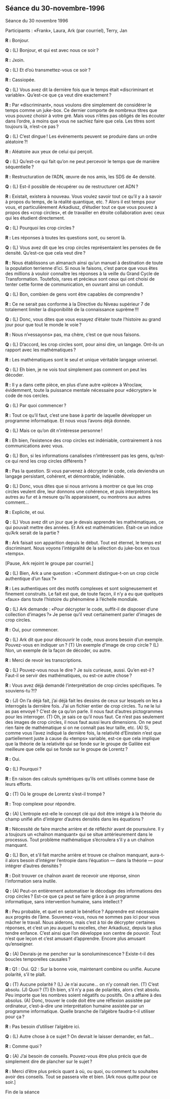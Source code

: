 ## Séance du 30-novembre-1996
Séance du 30 novembre 1996

 Participants : «Frank», Laura, Ark (par courriel), Terry, Jan

 **R :** Bonjour.

 **Q :** (L) Bonjour, et qui est avec nous ce soir ?

 **R :** Jxoin.

 **Q :** (L) Et d’où transmettez-vous ce soir ?

 **R :** Cassiopée.

 **Q :** (L) Vous avez dit la dernière fois que le temps était «discriminant et variable». Qu’est-ce que ça veut dire exactement ?

 **R :** Par «discriminant», nous voulons dire simplement de considérer le temps comme un juke-box. Ce dernier comporte de nombreux titres que vous pouvez choisir à votre gré. Mais vous n’êtes pas obligés de les écouter dans l’ordre, à moins que vous ne sachiez faire que cela. Les titres sont toujours là, n’est-ce pas ?

 **Q :** (L) C’est dingue ! Les événements peuvent se produire dans un ordre aléatoire ?!

 **R :** Aléatoire aux yeux de celui qui perçoit.

 **Q :** (L) Qu’est-ce qui fait qu’on ne peut percevoir le temps que de manière séquentielle ?

 **R :** Restructuration de l’ADN, œuvre de nos amis, les SDS de 4e densité.

 **Q :** (L) Est-il possible de récupérer ou de restructurer cet ADN ?

 **R :** Existait, existera à nouveau. Vous voulez savoir tout ce qu’il y a à savoir à propos du temps, de la réalité quantique, etc. ? Alors il est temps pour vous, et particulièrement Arkadiusz, d’étudier tout ce que vous pouvez à propos des «crop circles», et de travailler en étroite collaboration avec ceux qui les étudient directement.

 **Q :** (L) Pourquoi les crop circles ?

 **R :** Les réponses à toutes les questions sont, ou seront là.

 **Q :** (L) Vous avez dit que les crop circles représentaient les pensées de 6e densité. Qu’est-ce que cela veut dire ?

 **R :** Nous établissons un almanach ainsi qu’un manuel à destination de toute la population terrienne d’ici. Si nous le faisons, c’est parce que vous êtes des millions à vouloir connaître les réponses à la veille du Grand Cycle de Transformation. Toutefois, rares et précieux sont ceux qui ont choisi de tenter cette forme de communication, en ouvrant ainsi un conduit.

 **Q :** (L) Bon, combien de gens vont être capables de comprendre ?

 **R :** Ce ne serait pas conforme à la Directive du Niveau supérieur 7 de totalement limiter la disponibilité de la connaissance suprême !!!

 **Q :** (L) Donc, vous dites que vous essayez d’étaler toute l’histoire au grand jour pour que tout le monde le voie ?

 **R :** Nous n’«essayons» pas, ma chère, c’est ce que nous faisons.

 **Q :** (L) D’accord, les crop circles sont, pour ainsi dire, un langage. Ont-ils un rapport avec les mathématiques ?

 **R :** Les mathématiques sont le seul et unique véritable langage universel.

 **Q :** (L) Eh bien, je ne vois tout simplement pas comment on peut les décoder.

 **R :** Il y a dans cette pièce, en plus d’une autre «pièce» à Wroclaw, évidemment, toute la puissance mentale nécessaire pour «décrypter» le code de nos cercles.

 **Q :** (L) Par quoi commencer ?

 **R :** Tout ce qu’il faut, c’est une base à partir de laquelle développer un programme informatique. Et nous vous l’avons déjà donnée.

 **Q :** (L) Mais ce qu’on dit n’intéresse personne !

 **R :** Eh bien, l’existence des crop circles est indéniable, contrairement à nos communications avec vous.

 **Q :** (L) Bon, si les informations canalisées n’intéressent pas les gens, qu’est-ce qui rend les crop circles différents ?

 **R :** Pas la question. Si vous parvenez à décrypter le code, cela deviendra un langage persistant, cohérent, et démontrable, indéniable.

 **Q :** (L) Donc, vous dites que si nous arrivons à montrer ce que les crop circles veulent dire, leur donnons une cohérence, et puis interprétons les autres au fur et à mesure qu’ils apparaissent, ou montrons aux autres comment…

 **R :** Explicite, et oui.

 **Q :** (L) Vous avez dit un jour que je devais apprendre les mathématiques, ce qui pouvait mettre des années. Et Ark est mathématicien. Était-ce un indice qu’Ark serait de la partie ?

 **R :** Ark faisait son apparition depuis le début. Tout est éternel, le temps est discriminant. Nous voyons l’intégralité de la sélection du juke-box en tous «temps».

 [Pause, Ark rejoint le groupe par courriel.]

 **Q :** (L) Bien, Ark a une question : «Comment distingue-t-on un crop circle authentique d’un faux ?»

 **R :** Les authentiques ont des motifs complexes et sont soigneusement et finement construits. Le fait est que, de toute façon, il n’y a eu que quelques «faux» dans toute l’histoire du phénomène à l’échelle mondiale.

 **Q :** (L) Ark demande : «Pour décrypter le code, suffit-il de disposer d’une collection d’images ?» Je pense qu’il veut certainement parler d’images de crop circles.

 **R :** Oui, pour commencer.

 **Q :** (L) Ark dit que pour découvrir le code, nous avons besoin d’un exemple. Pouvez-vous en indiquer un ? (T) Un exemple d’image de crop circle ? (L) Non, un exemple de la façon de décoder, ou autre.

 **R :** Merci de revoir les transcriptions.

 **Q :** (L) Pouvez-vous nous le dire ? Je suis curieuse, aussi. Qu’en est-il ? Faut-il se servir des mathématiques, ou est-ce autre chose ?

 **R :** Vous avez déjà demandé l’interprétation de crop circles spécifiques. Te souviens-tu ?!?

 **Q :** (J) On l’a déjà fait, j’ai déjà fait les dessins de ceux sur lesquels on les a interrogés la dernière fois. J’ai un fichier entier de crop circles. Tu ne le lui as pas envoyé ? C’est de ça qu’on parle. Il nous faut d’autres pictogrammes pour les interroger. (T) Oh, je sais ce qu’il nous faut. Ce n’est pas seulement des images de crop circles, il nous faut aussi leurs dimensions. On ne peut rien faire de mathématique si on ne connaît pas leur taille, etc. (A) Si, comme vous l’avez indiqué la dernière fois, la relativité d’Einstein n’est que partiellement juste à cause du «temps» variable, est-ce que cela implique que la théorie de la relativité qui se fonde sur le groupe de Galilée est meilleure que celle qui se fonde sur le groupe de Lorentz ?

 **R :** Oui.

 **Q :** (L) Pourquoi ?

 **R :** En raison des calculs symétriques qu’ils ont utilisés comme base de leurs efforts.

 **Q :** (T) Où le groupe de Lorentz s’est-il trompé ?

 **R :** Trop complexe pour répondre.

 **Q :** (A) L’entropie est-elle le concept clé qui doit être intégré à la théorie du champ unifié afin d’intégrer d’autres densités dans les équations ?

 **R :** Nécessité de faire marche arrière et de réfléchir avant de poursuivre. Il y a toujours un «chaînon manquant» qui se situe antérieurement dans le processus. Tout problème mathématique s’écroulera s’il y a un chaînon manquant.

 **Q :** (L) Bon, et s’il fait marche arrière et trouve ce chaînon manquant, aura-t-il alors besoin d’intégrer l’entropie dans l’équation — dans la théorie — pour intégrer d’autres densités ?

 **R :** Doit trouver ce chaînon avant de recevoir une réponse, sinon l’information sera inutile.

 **Q :** (A) Peut-on entièrement automatiser le décodage des informations des crop circles ? Est-ce que ça peut se faire grâce à un programme informatique, sans intervention humaine, sans intellect ?

 **R :** Peu probable, et quel en serait le bénéfice ? Apprendre est nécessaire aux progrès de l’âme. Souvenez-vous, nous ne sommes pas ici pour vous mâcher le travail. Nous aiderons, mais c’est à toi de décrypter certaines réponses, et c’est un jeu auquel tu excelles, cher Arkadiusz, depuis ta plus tendre enfance. C’est ainsi que l’on développe son centre de pouvoir. Tout n’est que leçon et c’est amusant d’apprendre. Encore plus amusant qu’enseigner.

 **Q :** (A) Devrais-je me pencher sur la sonoluminescence ? Existe-t-il des boucles temporelles causales ?

 **R :** Q1 : Oui. Q2 : Sur la bonne voie, maintenant combine ou unifie. Aucune polarité, s’il te plaît.

 **Q :** (T) Aucune polarité ? (L) Je n’ai aucune… on n’y connaît rien. (T) C’est absolu. (J) Quoi ? (T) Eh bien, s’il n’y a pas de polarités, alors c’est absolu. Peu importe que les nombres soient négatifs ou positifs. On a affaire à des absolus. (A) Donc, trouver le code doit être une réflexion assistée par ordinateur, c’est-à-dire une interprétation humaine assistée par un programme informatique. Quelle branche de l’algèbre faudra-t-il utiliser pour ça ?

 **R :** Pas besoin d’utiliser l’algèbre ici.

 **Q :** (L) Autre chose à ce sujet ? On devrait le laisser demander, en fait…

 **R :** Comme quoi ?

 **Q :** (A) J’ai besoin de conseils. Pouvez-vous être plus précis que de simplement dire de plancher sur le sujet ?

 **R :** Merci d’être plus précis quant à où, ou quoi, ou comment tu souhaites avoir des conseils. Tout se passera vite et bien. [Ark nous quitte pour ce soir.]

 Fin de la séance